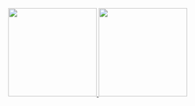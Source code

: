 <div>
    <a href="https://github.com/vitoramerico">
    <img height="180em" src="https://github-readme-stats.vercel.app/api?username=vitoramerico&show_icons=true&theme=dracula&include_all_commits=true&count_private=true"/>
    <img height="180em" src="https://github-readme-stats.vercel.app/api/top-langs/?username=vitoramerico&layout=compact&langs_count=7&theme=dracula"/>
</div>
